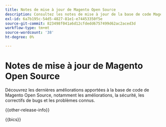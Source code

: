 ```yaml
---
title: Notes de mise à jour de Magento Open Source
description: Consultez les notes de mise à jour de la base de code Magento Open Source.
exl-id: 6a7b195c-54d5-4827-81e1-e74453350f5e
source-git-commit: 823498f041a6d12cfdedd6757499d62ac2aced3d
workflow-type: tm+mt
source-wordcount: '38'
ht-degree: 0%

---
```


# Notes de mise à jour de Magento Open Source

Découvrez les dernières améliorations apportées à la base de code de Magento Open Source, notamment les améliorations, la sécurité, les correctifs de bugs et les problèmes connus.

{{other-release-info}}

{{bics}}
